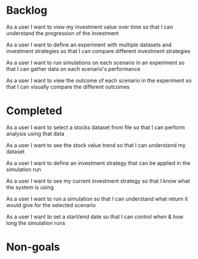 # Backlog

As a user I want to view my investment value over time so that I can understand the progression of the investment

As a user I want to define an experiment with multiple datasets and investment strategies so that I can compare different investment strategies

As a user I want to run simulations on each scenario in an experiment so that I can gather data on each scenario's performance

As a user I want to view the outcome of each scenario in the experiment so that I can visually compare the different outcomes

# Completed

As a user I want to select a stocks dataset from file so that I can perform analysis using that data

As a user I want to see the stock value trend so that I can understand my dataset

As a user I want to define an investment strategy that can be applied in the simulation run

As a user I want to see my current investment strategy so that I know what the system is using

As a user I want to run a simulation so that I can understand what return it would give for the selected scenario

As a user I want to set a start/end date so that I can control when & how long the simulation runs

# Non-goals
